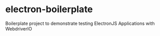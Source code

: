 # electron-boilerplate
Boilerplate project to demonstrate testing ElectronJS Applications with WebdriverIO
